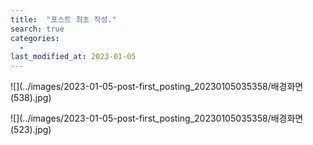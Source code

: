 ```yaml
---
title:  "포스트 최초 작성."
search: true
categories: 
  - 
last_modified_at: 2023-01-05
---
```


![](../images/2023-01-05-post-first_posting_20230105035358/배경화면 (538).jpg)

![](../images/2023-01-05-post-first_posting_20230105035358/배경화면 (523).jpg)
